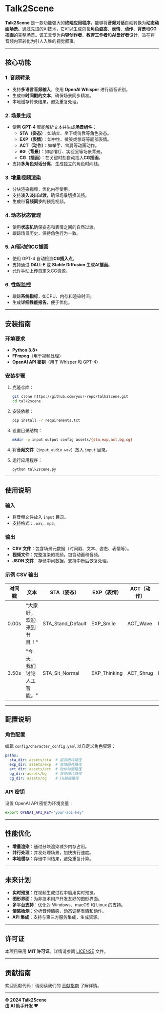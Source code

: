 
# Talk2Scene

**Talk2Scene** 是一款功能强大的**终端应用程序**，能够将**音频对话**自动转换为**动态动画场景**。通过先进的AI技术，它可以生成包含**角色姿态**、**表情**、**动作**、**背景**和**CG插画**的完整场景。该工具专为**内容创作者**、**教育工作者**和**AI爱好者**设计，旨在将音频内容转化为引人入胜的视觉叙事。

---

## **核心功能**  

### **1. 音频转录**  
- 支持**多语言音频输入**，使用 **OpenAI Whisper** 进行语音识别。  
- 生成带**时间戳的文本**，确保场景同步精准。  
- 本地缓存转录结果，避免重复处理。  

### **2. 场景生成**  
- 使用 **GPT-4** 智能解析文本并生成**场景组件**：  
  - **STA（姿态）**：如站立、坐下或倚靠等角色姿态。  
  - **EXP（表情）**：如中性、微笑或惊讶等面部表情。  
  - **ACT（动作）**：如举手、耸肩等动画动作。  
  - **BG（背景）**：如咖啡厅、实验室等场景背景。  
  - **CG（插画）**：在关键时刻自动插入**CG插画**。  
- 支持**多角色对话分离**，生成独立的角色时间线。  

### **3. 增量视频渲染**  
- 分块渲染视频，优化内存使用。  
- 支持**淡入淡出过渡**，确保场景切换流畅。  
- 生成带**音频同步**的预览视频。  

### **4. 动态状态管理**  
- 使用**状态机**确保姿态和表情之间的自然过渡。  
- 跟踪场景历史，保持角色行为一致。  

### **5. AI驱动的CG插画**  
- 使用 GPT-4 自动检测**CG插入点**。  
- 支持通过 **DALL·E** 或 **Stable Diffusion** 生成**AI插画**。  
- 允许手动上传自定义CG资源。  

### **6. 性能监控**  
- 跟踪**系统指标**，如CPU、内存和渲染时间。  
- 生成**详细性能报告**，便于优化。  

---

## **安装指南**  

### **环境要求**  
- **Python 3.8+**  
- **FFmpeg**（用于视频处理）  
- **OpenAI API 密钥**（用于 Whisper 和 GPT-4）  

### **安装步骤**  
1. 克隆仓库：  
   ```bash
   git clone https://github.com/your-repo/talk2scene.git
   cd talk2scene
   ```  

2. 安装依赖：  
   ```bash
   pip install -r requirements.txt
   ```  

3. 设置目录结构：  
   ```bash
   mkdir -p input output config assets/{sta,exp,act,bg,cg}
   ```  

4. 将**音频文件**（`input_audio.wav`）放入 `input` 目录。  

5. 运行应用程序：  
   ```bash
   python talk2scene.py
   ```  

---

## **使用说明**  

### **输入**  
- 将音频文件放入 `input` 目录。  
- 支持格式：`.wav`, `.mp3`。  

### **输出**  
- **CSV 文件**：包含场景元数据（时间戳、文本、姿态、表情等）。  
- **视频文件**：完整渲染的视频，包含动画和音频。  
- **JSON 文件**：存储中间数据，支持中断后恢复处理。  

### **示例 CSV 输出**  
| 时间戳   | 文本                          | STA（姿态）      | EXP（表情）      | ACT（动作）    | BG（背景）      | CG（插画）        |  
|----------|-------------------------------|-----------------|-----------------|---------------|----------------|------------------|  
| 0.00s    | "大家好，欢迎来到节目！"       | STA_Stand_Default| EXP_Smile       | ACT_Wave      | BG_Studio      | CG_Intro         |  
| 3.50s    | "今天，我们讨论人工智能。"     | STA_Sit_Normal  | EXP_Thinking    | ACT_Shrug     | BG_Lab         | CG_AI_Impact     |  

---

## **配置说明**  

### **角色配置**  
编辑 `config/character_config.yaml` 以自定义角色资源：  
```yaml
paths:
  sta_dir: assets/sta  # 姿态图片路径
  exp_dir: assets/exp  # 表情图片路径
  act_dir: assets/act  # 动作动画路径
  bg_dir: assets/bg    # 背景图片路径
  cg_dir: assets/cg    # CG插画路径
```  

### **API 密钥**  
设置 OpenAI API 密钥为环境变量：  
```bash
export OPENAI_API_KEY="your-api-key"
```  

---

## **性能优化**  
- **增量渲染**：通过分块渲染减少内存占用。  
- **并行处理**：并发处理场景，加快执行速度。  
- **本地缓存**：存储中间结果，避免重复计算。  

---

## **未来计划**  
- **实时预览**：在视频生成过程中启用实时预览。  
- **图形界面**：为非技术用户开发友好的图形界面。  
- **多平台支持**：优化对 Windows、macOS 和 Linux 的支持。  
- **情感检测**：分析音频情感，动态调整表情和动作。  
- **API 集成**：支持与第三方服务集成，生成资源。  

---

## **许可证**  
本项目采用 **MIT 许可证**。详情请参阅 [LICENSE](LICENSE) 文件。  

---

## **贡献指南**  
欢迎贡献代码！请阅读我们的 [贡献指南](CONTRIBUTING.md) 了解详情。  


---

**© 2024 Talk2Scene**  
**由 AI 助手开发 ❤️**  
